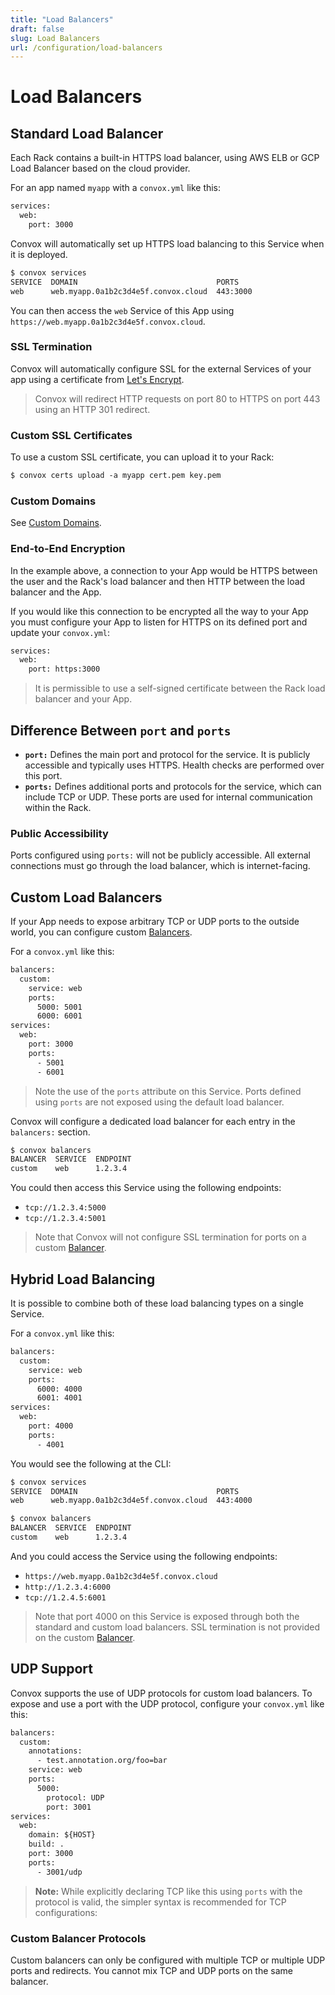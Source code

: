 ```yaml
---
title: "Load Balancers"
draft: false
slug: Load Balancers
url: /configuration/load-balancers
---
```

# Load Balancers

## Standard Load Balancer

Each Rack contains a built-in HTTPS load balancer, using AWS ELB or GCP Load Balancer based on the cloud provider.

For an app named `myapp` with a `convox.yml` like this:

```html
services:
  web:
    port: 3000
```

Convox will automatically set up HTTPS load balancing to this Service when it is deployed.

```html
$ convox services
SERVICE  DOMAIN                               PORTS
web      web.myapp.0a1b2c3d4e5f.convox.cloud  443:3000
```

You can then access the `web` Service of this App using `https://web.myapp.0a1b2c3d4e5f.convox.cloud`.

### SSL Termination

Convox will automatically configure SSL for the external Services of your app using a certificate from [Let's Encrypt](https://letsencrypt.org/).

> Convox will redirect HTTP requests on port 80 to HTTPS on port 443 using an HTTP 301 redirect.

### Custom SSL Certificates

To use a custom SSL certificate, you can upload it to your Rack:

```html
$ convox certs upload -a myapp cert.pem key.pem
```

### Custom Domains

See [Custom Domains](/deployment/custom-domains).

### End-to-End Encryption

In the example above, a connection to your App would be HTTPS between the user and the Rack's load balancer and then HTTP between the load balancer and the App.

If you would like this connection to be encrypted all the way to your App you must configure your App to listen for HTTPS on its defined port and update your `convox.yml`:

```html
services:
  web:
    port: https:3000
```

> It is permissible to use a self-signed certificate between the Rack load balancer and your App.

## Difference Between `port` and `ports`

- **`port:`** Defines the main port and protocol for the service. It is publicly accessible and typically uses HTTPS. Health checks are performed over this port.
- **`ports:`** Defines additional ports and protocols for the service, which can include TCP or UDP. These ports are used for internal communication within the Rack.

### Public Accessibility

Ports configured using `ports:` will not be publicly accessible. All external connections must go through the load balancer, which is internet-facing.

## Custom Load Balancers

If your App needs to expose arbitrary TCP or UDP ports to the outside world, you can configure custom [Balancers](/reference/primitives/app/balancer).

For a `convox.yml` like this:

```html
balancers:
  custom:
    service: web
    ports:
      5000: 5001
      6000: 6001
services:
  web:
    port: 3000
    ports:
      - 5001
      - 6001
```
> Note the use of the `ports` attribute on this Service. Ports defined using `ports` are not exposed using the default load balancer.

Convox will configure a dedicated load balancer for each entry in the `balancers:` section.

```html
$ convox balancers
BALANCER  SERVICE  ENDPOINT
custom    web      1.2.3.4
```

You could then access this Service using the following endpoints:

* `tcp://1.2.3.4:5000`
* `tcp://1.2.3.4:5001`

> Note that Convox will not configure SSL termination for ports on a custom [Balancer](/reference/primitives/app/balancer).

## Hybrid Load Balancing

It is possible to combine both of these load balancing types on a single Service.

For a `convox.yml` like this:

```html
balancers:
  custom:
    service: web
    ports:
      6000: 4000
      6001: 4001
services:
  web:
    port: 4000
    ports:
      - 4001
```

You would see the following at the CLI:

```html
$ convox services
SERVICE  DOMAIN                               PORTS
web      web.myapp.0a1b2c3d4e5f.convox.cloud  443:4000

$ convox balancers
BALANCER  SERVICE  ENDPOINT
custom    web      1.2.3.4
```

And you could access the Service using the following endpoints:

* `https://web.myapp.0a1b2c3d4e5f.convox.cloud`
* `http://1.2.3.4:6000`
* `tcp://1.2.4.5:6001`

> Note that port 4000 on this Service is exposed through both the standard and custom load balancers. SSL termination is not provided on the custom [Balancer](/reference/primitives/app/balancer).

## UDP Support

Convox supports the use of UDP protocols for custom load balancers. To expose and use a port with the UDP protocol, configure your `convox.yml` like this:

```html
balancers:
  custom:
    annotations:
      - test.annotation.org/foo=bar
    service: web
    ports:
      5000:
        protocol: UDP
        port: 3001
services:
  web:
    domain: ${HOST}
    build: .
    port: 3000
    ports:
      - 3001/udp
```

> **Note:** While explicitly declaring TCP like this using `ports` with the protocol is valid, the simpler syntax is recommended for TCP configurations:

### Custom Balancer Protocols

Custom balancers can only be configured with multiple TCP or multiple UDP ports and redirects. You cannot mix TCP and UDP ports on the same balancer.





